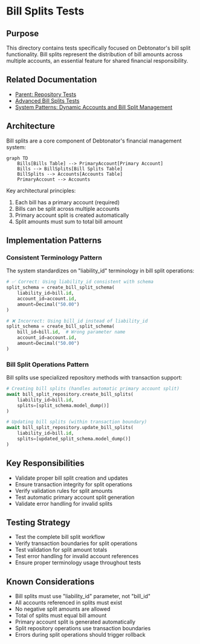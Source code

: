 # Bill Splits Tests

## Purpose

This directory contains tests specifically focused on Debtonator's bill split functionality. Bill splits represent the distribution of bill amounts across multiple accounts, an essential feature for shared financial responsibility.

## Related Documentation

- [Parent: Repository Tests](/code/debtonator/tests/integration/repositories/README.md)
- [Advanced Bill Splits Tests](/code/debtonator/tests/integration/repositories/advanced/bill_splits/README.md)
- [System Patterns: Dynamic Accounts and Bill Split Management](/code/debtonator/docs/system_patterns.md#dynamic-accounts-and-bill-split-management)

## Architecture

Bill splits are a core component of Debtonator's financial management system:

```mermaid
graph TD
    Bills[Bills Table] --> PrimaryAccount[Primary Account]
    Bills --> BillSplits[Bill Splits Table]
    BillSplits --> Accounts[Accounts Table]
    PrimaryAccount --> Accounts
```

Key architectural principles:

1. Each bill has a primary account (required)
2. Bills can be split across multiple accounts
3. Primary account split is created automatically
4. Split amounts must sum to total bill amount

## Implementation Patterns

### Consistent Terminology Pattern

The system standardizes on "liability_id" terminology in bill split operations:

```python
# ✅ Correct: Using liability_id consistent with schema
split_schema = create_bill_split_schema(
    liability_id=bill.id,
    account_id=account.id,
    amount=Decimal("50.00")
)

# ❌ Incorrect: Using bill_id instead of liability_id
split_schema = create_bill_split_schema(
    bill_id=bill.id,  # Wrong parameter name
    account_id=account.id,
    amount=Decimal("50.00")
)
```

### Bill Split Operations Pattern

Bill splits use specialized repository methods with transaction support:

```python
# Creating bill splits (handles automatic primary account split)
await bill_split_repository.create_bill_splits(
    liability_id=bill.id,
    splits=[split_schema.model_dump()]
)

# Updating bill splits (within transaction boundary)
await bill_split_repository.update_bill_splits(
    liability_id=bill.id,
    splits=[updated_split_schema.model_dump()]
)
```

## Key Responsibilities

- Validate proper bill split creation and updates
- Ensure transaction integrity for split operations
- Verify validation rules for split amounts
- Test automatic primary account split generation
- Validate error handling for invalid splits

## Testing Strategy

- Test the complete bill split workflow
- Verify transaction boundaries for split operations
- Test validation for split amount totals
- Test error handling for invalid account references
- Ensure proper terminology usage throughout tests

## Known Considerations

- Bill splits must use "liability_id" parameter, not "bill_id"
- All accounts referenced in splits must exist
- No negative split amounts are allowed
- Total of splits must equal bill amount
- Primary account split is generated automatically
- Split repository operations use transaction boundaries
- Errors during split operations should trigger rollback
